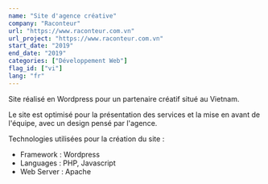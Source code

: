```yaml
---
name: "Site d'agence créative"
company: "Raconteur"
url: "https://www.raconteur.com.vn"
url_project: "https://www.raconteur.com.vn"
start_date: "2019"
end_date: "2019"
categories: ["Développement Web"]
flag_id: ["vi"]
lang: "fr"
---
```

Site réalisé en Wordpress pour un partenaire créatif situé au Vietnam.

Le site est optimisé pour la présentation des services et la mise en avant de l'équipe, avec un design pensé par l'agence.

Technologies utilisées pour la création du site :
* Framework : Wordpress
* Languages : PHP, Javascript
* Web Server : Apache

